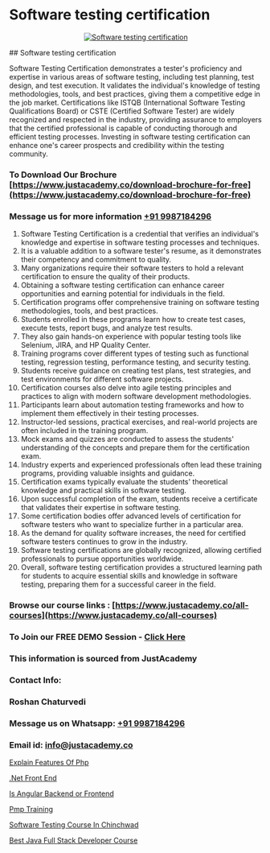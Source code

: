 # Software testing certification

<p align="center">
  <a href="https://justacademy.co/program-detail/software-testing">
    <img src="https://justacademy.co/storage2/program_images/1704700438.webp" alt="Software testing certification">
  </a>
</p>
## Software testing certification

Software Testing Certification demonstrates a tester's proficiency and expertise in various areas of software testing, including test planning, test design, and test execution. It validates the individual's knowledge of testing methodologies, tools, and best practices, giving them a competitive edge in the job market. Certifications like ISTQB (International Software Testing Qualifications Board) or CSTE (Certified Software Tester) are widely recognized and respected in the industry, providing assurance to employers that the certified professional is capable of conducting thorough and efficient testing processes. Investing in software testing certification can enhance one's career prospects and credibility within the testing community.
### To Download Our Brochure [https://www.justacademy.co/download-brochure-for-free](https://www.justacademy.co/download-brochure-for-free)
### Message us for more information [+91 9987184296](https://api.whatsapp.com/send?phone=919987184296)
1) Software Testing Certification is a credential that verifies an individual's knowledge and expertise in software testing processes and techniques.
2) It is a valuable addition to a software tester's resume, as it demonstrates their competency and commitment to quality.
3) Many organizations require their software testers to hold a relevant certification to ensure the quality of their products.
4) Obtaining a software testing certification can enhance career opportunities and earning potential for individuals in the field.
5) Certification programs offer comprehensive training on software testing methodologies, tools, and best practices.
6) Students enrolled in these programs learn how to create test cases, execute tests, report bugs, and analyze test results.
7) They also gain hands-on experience with popular testing tools like Selenium, JIRA, and HP Quality Center.
8) Training programs cover different types of testing such as functional testing, regression testing, performance testing, and security testing.
9) Students receive guidance on creating test plans, test strategies, and test environments for different software projects.
10) Certification courses also delve into agile testing principles and practices to align with modern software development methodologies.
11) Participants learn about automation testing frameworks and how to implement them effectively in their testing processes.
12) Instructor-led sessions, practical exercises, and real-world projects are often included in the training program.
13) Mock exams and quizzes are conducted to assess the students' understanding of the concepts and prepare them for the certification exam.
14) Industry experts and experienced professionals often lead these training programs, providing valuable insights and guidance.
15) Certification exams typically evaluate the students' theoretical knowledge and practical skills in software testing.
16) Upon successful completion of the exam, students receive a certificate that validates their expertise in software testing.
17) Some certification bodies offer advanced levels of certification for software testers who want to specialize further in a particular area.
18) As the demand for quality software increases, the need for certified software testers continues to grow in the industry.
19) Software testing certifications are globally recognized, allowing certified professionals to pursue opportunities worldwide.
20) Overall, software testing certification provides a structured learning path for students to acquire essential skills and knowledge in software testing, preparing them for a successful career in the field.

### Browse our course links : [https://www.justacademy.co/all-courses](https://www.justacademy.co/all-courses) 
### To Join our FREE DEMO Session - [Click Here](https://www.justacademy.co/register-for-course-demo)


### This information is sourced from JustAcademy
### Contact Info:
### Roshan Chaturvedi
### Message us on Whatsapp: [+91 9987184296](https://api.whatsapp.com/send?phone=919987184296)
### Email id: [info@justacademy.co](mailto:info@justacademy.co)
                
[Explain Features Of Php](https://www.linkedin.com/pulse/explain-features-php-justacademy-adelaide-4o8le?trackingId=%2BvW%2FTftnWcikJetZqwSIXw%3D%3D&lipi=urn%3Ali%3Apage%3Ad_flagship3_company_admin%3BjDYsWr0aQR2yHBC6CP6BGg%3D%3D)

[.Net Front End](https://www.linkedin.com/pulse/net-front-end-justacademy-bristol-p40ee?trackingId=zEb6Cz30yDXn6LdnNFFHiw%3D%3D&lipi=urn%3Ali%3Apage%3Ad_flagship3_company_admin%3B9IEH5La1R2e7WwLGeLcpkg%3D%3D)

[Is Angular Backend or Frontend](https://medium.com/@akanshapatil/is-angular-backend-or-frontend-a9ef2db56de3)

[Pmp Training](https://medium.com/@ranepooja/pmp-training-b835c5d5601d)

[Software Testing Course In Chinchwad](https://justacademyin.github.io/justacademy/software-testing-course-in-chinchwad)

[Best Java Full Stack Developer Course](https://justacademyin.github.io/justacademy/best-java-full-stack-developer-course)

